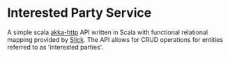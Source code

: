 # Interested Party Service

A simple scala [akka-http](https://doc.akka.io/docs/akka-http/current/index.html) API written in Scala with functional relational mapping provided by [Slick](http://slick.lightbend.com/). The API allows for CRUD operations for entities referred to as 'interested parties'.
